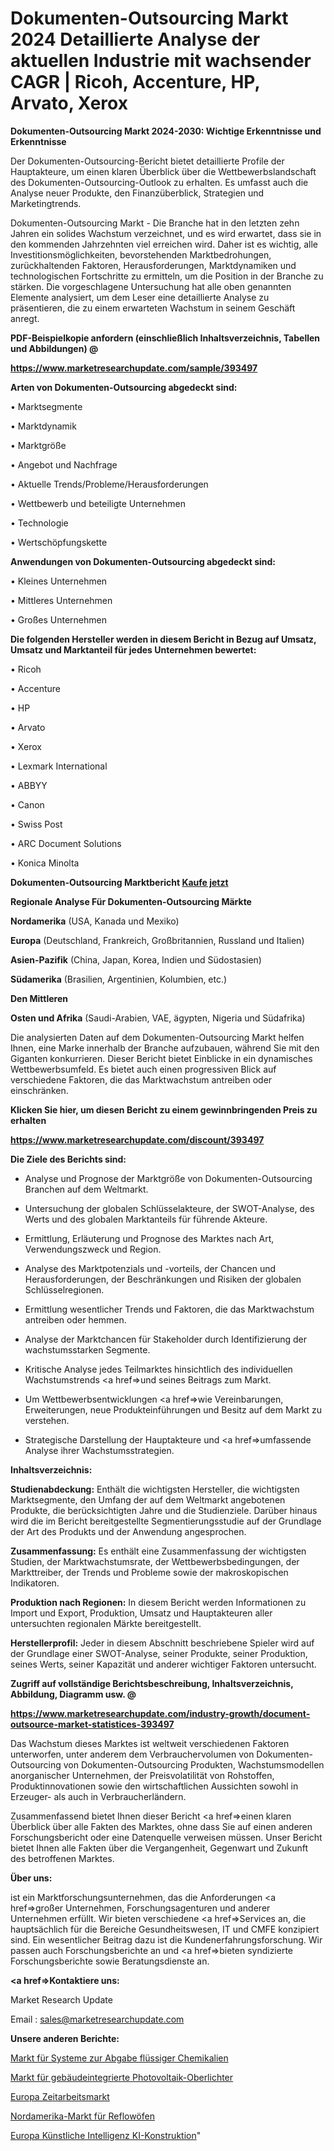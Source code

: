 # Dokumenten-Outsourcing Markt 2024 Detaillierte Analyse der aktuellen Industrie mit wachsender CAGR | Ricoh, Accenture, HP, Arvato, Xerox

<strong>Dokumenten-Outsourcing Markt 2024-2030: Wichtige Erkenntnisse und Erkenntnisse</strong>

Der Dokumenten-Outsourcing-Bericht bietet detaillierte Profile der Hauptakteure, um einen klaren Überblick über die Wettbewerbslandschaft des Dokumenten-Outsourcing-Outlook zu erhalten. Es umfasst auch die Analyse neuer Produkte, den Finanzüberblick, Strategien und Marketingtrends.

Dokumenten-Outsourcing Markt - Die Branche hat in den letzten zehn Jahren ein solides Wachstum verzeichnet, und es wird erwartet, dass sie in den kommenden Jahrzehnten viel erreichen wird. Daher ist es wichtig, alle Investitionsmöglichkeiten, bevorstehenden Marktbedrohungen, zurückhaltenden Faktoren, Herausforderungen, Marktdynamiken und technologischen Fortschritte zu ermitteln, um die Position in der Branche zu stärken. Die vorgeschlagene Untersuchung hat alle oben genannten Elemente analysiert, um dem Leser eine detaillierte Analyse zu präsentieren, die zu einem erwarteten Wachstum in seinem Geschäft anregt.



<strong><b>PDF-Beispielkopie anfordern (einschließlich Inhaltsverzeichnis, Tabellen und Abbildungen) @ </b></strong>

<strong><a href=https://www.marketresearchupdate.com/sample/393497>

<strong>https://www.marketresearchupdate.com/sample/393497</u></a></strong></strong>



<strong>Arten von Dokumenten-Outsourcing abgedeckt sind:</strong>

• Marktsegmente

• Marktdynamik

• Marktgröße

• Angebot und Nachfrage

• Aktuelle Trends/Probleme/Herausforderungen

• Wettbewerb und beteiligte Unternehmen

• Technologie

• Wertschöpfungskette



<strong>Anwendungen von Dokumenten-Outsourcing abgedeckt sind:</strong>

• Kleines Unternehmen

• Mittleres Unternehmen

• Großes Unternehmen



<strong>Die folgenden Hersteller werden in diesem Bericht in Bezug auf Umsatz, Umsatz und Marktanteil für jedes Unternehmen bewertet:</strong>

• Ricoh

• Accenture

• HP

• Arvato

• Xerox

• Lexmark International

• ABBYY

• Canon

• Swiss Post

• ARC Document Solutions

• Konica Minolta



<strong>Dokumenten-Outsourcing Marktbericht <a href=https://www.marketresearchupdate.com/buynow/393497>Kaufe jetzt</a></strong>



<strong>Regionale Analyse Für Dokumenten-Outsourcing Märkte</strong>



<strong>Nordamerika</strong> (USA, Kanada und Mexiko)



<strong>Europa</strong> (Deutschland, Frankreich, Großbritannien, Russland und Italien)



<strong>Asien-Pazifik</strong> (China, Japan, Korea, Indien und Südostasien)



<strong>Südamerika</strong> (Brasilien, Argentinien, Kolumbien, etc.)



<strong>Den Mittleren</strong> 

<strong>Osten und Afrika</strong> (Saudi-Arabien, VAE, ägypten, Nigeria und Südafrika)

Die analysierten Daten auf dem Dokumenten-Outsourcing Markt helfen Ihnen, eine Marke innerhalb der Branche aufzubauen, während Sie mit den Giganten konkurrieren. Dieser Bericht bietet Einblicke in ein dynamisches Wettbewerbsumfeld. Es bietet auch einen progressiven Blick auf verschiedene Faktoren, die das Marktwachstum antreiben oder einschränken.



<strong>Klicken Sie hier, um diesen Bericht zu einem gewinnbringenden Preis zu erhalten
</strong>

<strong><a href=https://www.marketresearchupdate.com/discount/393497>https://www.marketresearchupdate.com/discount/393497</b></u></strong></a>



<strong>Die Ziele des Berichts sind:</strong>

- Analyse und Prognose der Marktgröße von Dokumenten-Outsourcing Branchen auf dem Weltmarkt.

- Untersuchung der globalen Schlüsselakteure, der SWOT-Analyse, des Werts und des globalen Marktanteils für führende Akteure.

- Ermittlung, Erläuterung und Prognose des Marktes nach Art, Verwendungszweck und Region.

- Analyse des Marktpotenzials und -vorteils, der Chancen und Herausforderungen, der Beschränkungen und Risiken der globalen Schlüsselregionen.

- Ermittlung wesentlicher Trends und Faktoren, die das Marktwachstum antreiben oder hemmen.

- Analyse der Marktchancen für Stakeholder durch Identifizierung der wachstumsstarken Segmente.

- Kritische Analyse jedes Teilmarktes hinsichtlich des individuellen Wachstumstrends <a href=>und</a> seines Beitrags zum Markt.

- Um Wettbewerbsentwicklungen <a href=>wie</a> Vereinbarungen, Erweiterungen, neue Produkteinführungen und Besitz auf dem Markt zu verstehen.

- Strategische Darstellung der Hauptakteure und <a href=>umfas</a>sende Analyse ihrer Wachstumsstrategien.



<strong>Inhaltsverzeichnis:</strong>



<strong>Studienabdeckung:</strong> Enthält die wichtigsten Hersteller, die wichtigsten Marktsegmente, den Umfang der auf dem Weltmarkt angebotenen Produkte, die berücksichtigten Jahre und die Studienziele. Darüber hinaus wird die im Bericht bereitgestellte Segmentierungsstudie auf der Grundlage der Art des Produkts und der Anwendung angesprochen.



<strong>Zusammenfassung:</strong> Es enthält eine Zusammenfassung der wichtigsten Studien, der Marktwachstumsrate, der Wettbewerbsbedingungen, der Markttreiber, der Trends und Probleme sowie der makroskopischen Indikatoren.



<strong>Produktion nach Regionen:</strong> In diesem Bericht werden Informationen zu Import und Export, Produktion, Umsatz und Hauptakteuren aller untersuchten regionalen Märkte bereitgestellt.



<strong>Herstellerprofil:</strong> Jeder in diesem Abschnitt beschriebene Spieler wird auf der Grundlage einer SWOT-Analyse, seiner Produkte, seiner Produktion, seines Werts, seiner Kapazität und anderer wichtiger Faktoren untersucht.



<strong><b>Zugriff auf vollständige Berichtsbeschreibung, Inhaltsverzeichnis, Abbildung, Diagramm usw. @ </b></strong>

<strong><a href=https://www.marketresearchupdate.com/industry-growth/document-outsource-market-statistices-393497>https://www.marketresearchupdate.com/industry-growth/document-outsource-market-statistices-393497</a></strong>

Das Wachstum dieses Marktes ist weltweit verschiedenen Faktoren unterworfen, unter anderem dem Verbrauchervolumen von Dokumenten-Outsourcing von Dokumenten-Outsourcing Produkten, Wachstumsmodellen anorganischer Unternehmen, der Preisvolatilität von Rohstoffen, Produktinnovationen sowie den wirtschaftlichen Aussichten sowohl in Erzeuger- als auch in Verbraucherländern.

Zusammenfassend bietet Ihnen dieser Bericht <a href=>einen</a> klaren Überblick über alle Fakten des Marktes, ohne dass Sie auf einen anderen Forschungsbericht oder eine Datenquelle verweisen müssen. Unser Bericht bietet Ihnen alle Fakten über die Vergangenheit, Gegenwart und Zukunft des betroffenen Marktes.



<strong>Über uns:</strong>

 ist ein Marktforschungsunternehmen, das die Anforderungen <a href=>großer</a> Unternehmen, Forschungsagenturen und anderer Unternehmen erfüllt. Wir bieten verschiedene <a href=>Services</a> an, die hauptsächlich für die Bereiche Gesundheitswesen, IT und CMFE konzipiert sind. Ein wesentlicher Beitrag dazu ist die Kundenerfahrungsforschung. Wir passen auch Forschungsberichte an und <a href=>bieten</a> syndizierte Forschungsberichte sowie Beratungsdienste an.



<strong><a href=>Kontaktiere uns:</a></strong>

Market Research Update

Email : sales@marketresearchupdate.com



<strong>Unsere anderen Berichte:</strong>

<a href=https://www.linkedin.com/pulse/liquid-chemical-delivery-systems-market-latest-report>Markt für Systeme zur Abgabe flüssiger Chemikalien</a>

<a href=https://www.linkedin.com/pulse/building-integrated-photovoltaic-skylights-market-size>Markt für gebäudeintegrierte Photovoltaik-Oberlichter</a>

<a href=https://www.linkedin.com/pulse/europe-temporary-labor-market-size-opportunities-development>Europa Zeitarbeitsmarkt</a>

<a href=https://www.linkedin.com/pulse/north-america-reflow-oven-market-size-2023>Nordamerika-Markt für Reflowöfen</a>

<a href=https://www.linkedin.com/pulse/europe-artificial-intelligence-ai-construction>Europa Künstliche Intelligenz KI-Konstruktion</a>"
